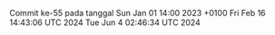 Commit ke-55 pada tanggal Sun Jan 01 14:00 2023 +0100
Fri Feb 16 14:43:06 UTC 2024
Tue Jun  4 02:46:34 UTC 2024
